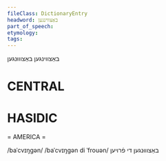 ```yaml
---
fileClass: DictionaryEntry
headword: באַצווינגען
part_of_speech: 
etymology: 
tags: 
---
```

באַצווינגען
באַצוווּנגען

CENTRAL
========

HASIDIC
=======
= AMERICA = 

/baˈcvɪŋgən/
/baˈcvɪŋgən di ˈfrouən/ באַצוווּנגען די פֿרויען